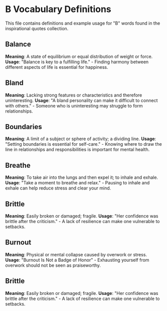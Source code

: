 # B Vocabulary Definitions

This file contains definitions and example usage for "B" words found in the inspirational quotes collection.

<!-- Add vocabulary words here following the format:
## WordName

**Meaning**: Clear, concise definition of the word.
**Usage**: "Quote or example sentence." - Explanation of the usage context.
-->

## Balance

**Meaning**: A state of equilibrium or equal distribution of weight or force.
**Usage**: "Balance is key to a fulfilling life." - Finding harmony between different aspects of life is essential for happiness.

## Bland

**Meaning**: Lacking strong features or characteristics and therefore uninteresting.
**Usage**: "A bland personality can make it difficult to connect with others." - Someone who is uninteresting may struggle to form relationships.

## Boundaries

**Meaning**: A limit of a subject or sphere of activity; a dividing line.
**Usage**: "Setting boundaries is essential for self-care." - Knowing where to draw the line in relationships and responsibilities is important for mental health.

## Breathe

**Meaning**: To take air into the lungs and then expel it; to inhale and exhale.
**Usage**: "Take a moment to breathe and relax." - Pausing to inhale and exhale can help reduce stress and clear your mind.

## Brittle

**Meaning**: Easily broken or damaged; fragile.
**Usage**: "Her confidence was brittle after the criticism." - A lack of resilience can make one vulnerable to setbacks.

## Burnout

**Meaning**: Physical or mental collapse caused by overwork or stress.  
**Usage**: "Burnout Is Not a Badge of Honor" - Exhausting yourself from overwork should not be seen as praiseworthy.

## Brittle

**Meaning**: Easily broken or damaged; fragile.
**Usage**: "Her confidence was brittle after the criticism." - A lack of resilience can make one vulnerable to setbacks.
